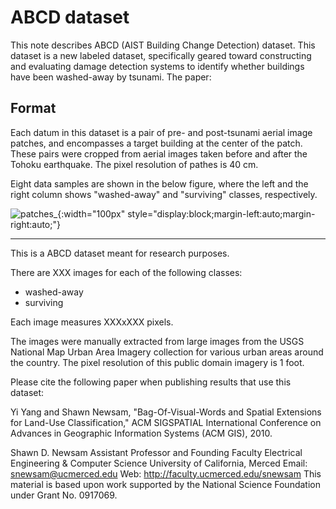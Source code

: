 # ABCD dataset

This note describes ABCD (AIST Building Change Detection) dataset.
This dataset is a new labeled dataset, specifically geared toward constructing and evaluating damage detection systems to identify whether buildings have been washed-away by tsunami.
The paper: 

## Format
Each datum in this dataset is a pair of pre- and post-tsunami aerial image patches, and encompasses a target building at the center of the patch. These pairs were cropped from aerial images taken before and after the Tohoku earthquake. The pixel resolution of pathes is 40 cm.

Eight data samples are shown in the below figure, where the left and the right column shows "washed-away" and "surviving" classes, respectively.

![patches_](https://user-images.githubusercontent.com/13417696/27384118-b5539e1e-56c8-11e7-9c0c-7d06b899763f.png){:width="100px" style="display:block;margin-left:auto;margin-right:auto;"}



----
This is a ABCD dataset meant for research purposes.

There are XXX images for each of the following classes:
- washed-away
- surviving

Each image measures XXXxXXX pixels.

The images were manually extracted from large images from the USGS National Map Urban Area Imagery collection for various urban areas around the country. The pixel resolution of this public domain imagery is 1 foot.

Please cite the following paper when publishing results that use this dataset:

Yi Yang and Shawn Newsam, "Bag-Of-Visual-Words and Spatial Extensions for Land-Use Classification," ACM SIGSPATIAL International Conference on Advances in Geographic Information Systems (ACM GIS), 2010.

Shawn D. Newsam
Assistant Professor and Founding Faculty
Electrical Engineering & Computer Science
University of California, Merced
Email: snewsam@ucmerced.edu
Web: http://faculty.ucmerced.edu/snewsam
This material is based upon work supported by the National Science Foundation under Grant No. 0917069.
